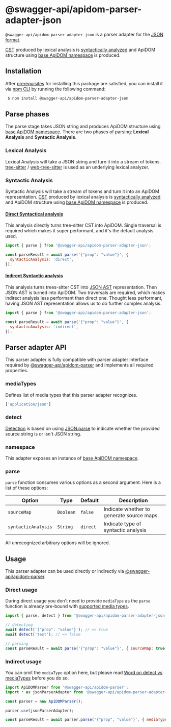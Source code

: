 # @swagger-api/apidom-parser-adapter-json

`@swagger-api/apidom-parser-adapter-json` is a parser adapter for the [JSON format](https://www.json.org/json-en.html).

[CST](https://tree-sitter.github.io/tree-sitter/using-parsers#syntax-nodes) produced by lexical analysis is [syntactically analyzed](https://github.com/swagger-api/apidom/blob/main/packages/apidom-parser-adapter-json/src/syntactic-analysis) and
ApiDOM structure using [base ApiDOM namespace](https://github.com/swagger-api/apidom/tree/main/packages/apidom#base-namespace) is produced.

## Installation

After [prerequisites](https://github.com/swagger-api/apidom/blob/main/README.md#prerequisites) for installing this package are satisfied, you can install it
via [npm CLI](https://docs.npmjs.com/cli) by running the following command:

```sh
 $ npm install @swagger-api/apidom-parser-adapter-json
```

## Parse phases

The parse stage takes JSON string and produces ApiDOM structure using [base ApiDOM namespace](https://github.com/swagger-api/apidom/tree/main/packages/apidom#base-namespace).
There are two phases of parsing: **Lexical Analysis** and **Syntactic Analysis**.

### Lexical Analysis

Lexical Analysis will take a JSON string and turn it into a stream of tokens.
[tree-sitter](https://www.npmjs.com/package/tree-sitter) / [web-tree-sitter](https://www.npmjs.com/package/web-tree-sitter) is used as an underlying lexical analyzer.

### Syntactic Analysis

Syntactic Analysis will take a stream of tokens and turn it into an ApiDOM representation.
[CST](https://tree-sitter.github.io/tree-sitter/using-parsers#syntax-nodes) produced by lexical analysis is [syntactically analyzed](https://github.com/swagger-api/apidom/blob/main/packages/apidom-parser-adapter-json/src/syntactic-analysis)
and ApiDOM structure using [base ApiDOM namespace](https://github.com/swagger-api/apidom/tree/main/packages/apidom#base-namespace) is produced.

#### [Direct Syntactical analysis](https://github.com/swagger-api/apidom/blob/main/packages/apidom-parser-adapter-json/src/syntactic-analysis/direct)

This analysis directly turns tree-sitter CST into ApiDOM. Single traversal is required which makes
it super performant, and it's the default analysis used.

```js
import { parse } from '@swagger-api/apidom-parser-adapter-json';

const parseResult = await parse('{"prop": "value"}', {
  syntacticAnalysis: 'direct',
});
```

#### [Indirect Syntactic analysis]((https://github.com/swagger-api/apidom/blob/main/packages/apidom-parser-adapter-json/src/syntactic-analysis/indirect))

This analysis turns trees-sitter CST into [JSON AST](https://github.com/swagger-api/apidom/tree/main/packages/apidom-ast#json-ast-nodes) representation.
Then JSON AST is turned into ApiDOM. Two traversals are required, which makes indirect analysis less performant than direct one.
Thought less performant, having JSON AST representation allows us to do further complex analysis.

```js
import { parse } from '@swagger-api/apidom-parser-adapter-json';

const parseResult = await parse('{"prop": "value"}', {
  syntacticAnalysis: 'indirect',
});
```

## Parser adapter API

This parser adapter is fully compatible with parser adapter interface required by [@swagger-api/apidom-parser](https://github.com/swagger-api/apidom/tree/main/packages/apidom-parser#mounting-parser-adapters)
and implements all required properties.

### mediaTypes

Defines list of media types that this parser adapter recognizes.

```js
['application/json']
```

### detect

[Detection](https://github.com/swagger-api/apidom/blob/main/packages/apidom-parser-adapter-json/src/adapter.ts#L3) is based on using [JSON.parse](https://developer.mozilla.org/en-US/docs/Web/JavaScript/Reference/Global_Objects/JSON/parse) to indicate whether the provided source string is or isn't JSON string.

### namespace

This adapter exposes an instance of [base ApiDOM namespace](https://github.com/swagger-api/apidom/tree/main/packages/apidom#base-namespace).

### parse

`parse` function consumes various options as a second argument. Here is a list of these options:

Option | Type | Default | Description
--- | --- | --- | ---
<a name="sourceMap"></a>`sourceMap` | `Boolean` | `false` | Indicate whether to generate source maps.
<a name="syntacticAnalysis"></a>`syntacticAnalysis` | `String` | `direct` | Indicate type of syntactic analysis

All unrecognized arbitrary options will be ignored.

## Usage

This parser adapter can be used directly or indirectly via [@swagger-api/apidom-parser](https://github.com/swagger-api/apidom/tree/main/packages/apidom-parser).

### Direct usage

During direct usage you don't need to provide `mediaType` as the `parse` function is already pre-bound
with [supported media types](#mediatypes).

```js
import { parse, detect } from '@swagger-api/apidom-parser-adapter-json';

// detecting
await detect('{"prop": "value"}'); // => true
await detect('test'); // => false

// parsing
const parseResult = await parse('{"prop": "value"}', { sourceMap: true });
```

### Indirect usage

You can omit the `mediaType` option here, but please read [Word on detect vs mediaTypes](https://github.com/swagger-api/apidom/tree/main/packages/apidom-parser#word-on-detect-vs-mediatypes) before you do so.

```js
import ApiDOMParser from '@swagger-api/apidom-parser';
import * as jsonParserAdapter from '@swagger-api/apidom-parser-adapter-json';

const parser = new ApiDOMParser();

parser.use(jsonParserAdapter);

const parseResult = await parser.parse('{"prop", "value"}', { mediaType: jsonParserAdapter.mediaTypes.latest('json') });
```
